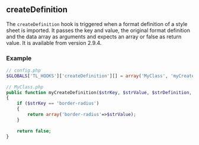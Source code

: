 createDefinition
----------------

The ```createDefinition``` hook is triggered when a format definition of a style sheet is imported. It passes the key and value, the original format definition and the data array as arguments and expects an array or false as return value. It is available from version 2.9.4.


### Example ###

```php
// config.php
$GLOBALS['TL_HOOKS']['createDefinition'][] = array('MyClass', 'myCreateDefinition');
 
// MyClass.php
public function myCreateDefinition($strKey, $strValue, $strDefinition, $arrSet)
{
    if ($strKey == 'border-radius')
    {
        return array('border-radius'=>$strValue);
    }
 
    return false;
}
``` 

